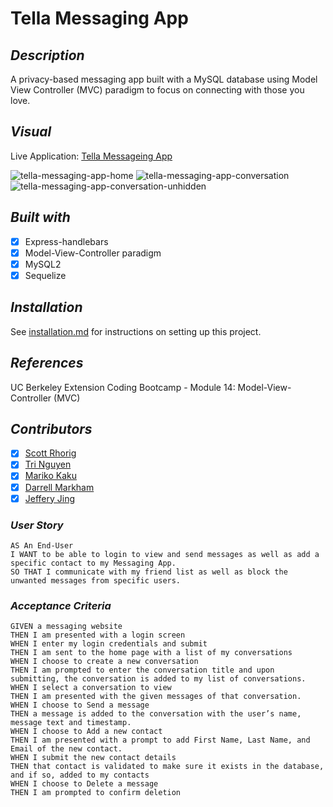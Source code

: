 # Tella Messaging App

## _Description_
A privacy-based messaging app built with a MySQL database using Model View Controller (MVC) paradigm to focus on connecting with those you love.

## _Visual_

Live Application: [Tella Messageing App](https://tella.herokuapp.com/)

![tella-messaging-app-home](https://user-images.githubusercontent.com/71200950/154900002-278c135c-36b4-4444-9740-d5d6485e73fe.png)
![tella-messaging-app-conversation](https://user-images.githubusercontent.com/71200950/154900011-e414457c-5a7d-4c41-a053-ef695a966109.png)
![tella-messaging-app-conversation-unhidden](https://user-images.githubusercontent.com/71200950/154900017-2c2c4540-a036-4834-9e4e-cf867128aa55.png)

## _Built with_

- [x] Express-handlebars
- [x] Model-View-Controller paradigm
- [x] MySQL2
- [x] Sequelize

## _Installation_

See [installation.md](./installation.md) for instructions on setting up this project.
## _References_

UC Berkeley Extension Coding Bootcamp - Module 14: Model-View-Controller (MVC)

## _Contributors_

* [x] [Scott Rhorig](https://github.com/scottrohrig)
* [x] [Tri Nguyen](https://github.com/tringuyen1086)
* [x] [Mariko Kaku](https://github.com/marikokaku)
* [x] [Darrell Markham](https://github.com/DarrellMarkham)
* [x] [Jeffery Jing](https://github.com/JeffreyJing)

### _User Story_
```
AS An End-User     
I WANT to be able to login to view and send messages as well as add a specific contact to my Messaging App.    
SO THAT I communicate with my friend list as well as block the unwanted messages from specific users.     
```
### _Acceptance Criteria_
```
GIVEN a messaging website 
THEN I am presented with a login screen     
WHEN I enter my login credentials and submit
THEN I am sent to the home page with a list of my conversations
WHEN I choose to create a new conversation
THEN I am prompted to enter the conversation title and upon submitting, the conversation is added to my list of conversations. 
WHEN I select a conversation to view
THEN I am presented with the given messages of that conversation. 
WHEN I choose to Send a message    
THEN a message is added to the conversation with the user’s name, message text and timestamp. 
WHEN I choose to Add a new contact     
THEN I am presented with a prompt to add First Name, Last Name, and Email of the new contact.
WHEN I submit the new contact details
THEN that contact is validated to make sure it exists in the database, and if so, added to my contacts
WHEN I choose to Delete a message
THEN I am prompted to confirm deletion 

```
